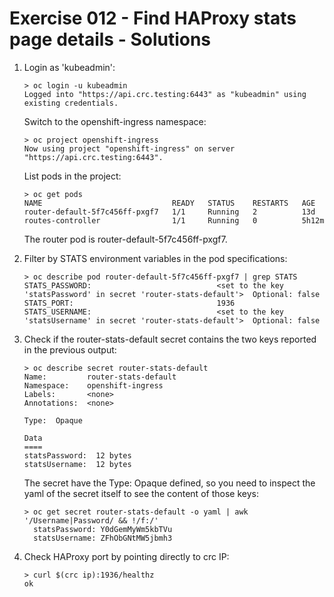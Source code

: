 # Exercise 012 - Find HAProxy stats page details - Solutions

1. Login as 'kubeadmin':

   ```console
   > oc login -u kubeadmin
   Logged into "https://api.crc.testing:6443" as "kubeadmin" using existing credentials.
   ```

   Switch to the openshift-ingress namespace:

   ```console
   > oc project openshift-ingress
   Now using project "openshift-ingress" on server "https://api.crc.testing:6443".
   ```

   List pods in the project:

   ```console
   > oc get pods
   NAME                             READY   STATUS    RESTARTS   AGE
   router-default-5f7c456ff-pxgf7   1/1     Running   2          13d
   routes-controller                1/1     Running   0          5h12m
   ```

   The router pod is router-default-5f7c456ff-pxgf7.

2. Filter by STATS environment variables in the pod specifications:

   ```console
   > oc describe pod router-default-5f7c456ff-pxgf7 | grep STATS
   STATS_PASSWORD:                            <set to the key 'statsPassword' in secret 'router-stats-default'>  Optional: false
   STATS_PORT:                                1936
   STATS_USERNAME:                            <set to the key 'statsUsername' in secret 'router-stats-default'>  Optional: false
   ```

3. Check if the router-stats-default secret contains the two keys reported in the
previous output:

   ```console
   > oc describe secret router-stats-default
   Name:         router-stats-default
   Namespace:    openshift-ingress
   Labels:       <none>
   Annotations:  <none>

   Type:  Opaque

   Data
   ====
   statsPassword:  12 bytes
   statsUsername:  12 bytes
   ```

   The secret have the Type: Opaque defined, so you need to inspect the yaml of
   the secret itself to see the content of those keys:

   ```console
   > oc get secret router-stats-default -o yaml | awk '/Username|Password/ && !/f:/'
     statsPassword: Y0dGemMyWm5kbTVu
     statsUsername: ZFhObGNtMW5jbmh3
   ```

4. Check HAProxy port by pointing directly to crc IP:

   ```console
   > curl $(crc ip):1936/healthz
   ok
   ```
